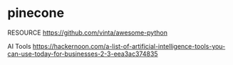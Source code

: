 # pinecone
RESOURCE
https://github.com/vinta/awesome-python

AI Tools https://hackernoon.com/a-list-of-artificial-intelligence-tools-you-can-use-today-for-businesses-2-3-eea3ac374835

